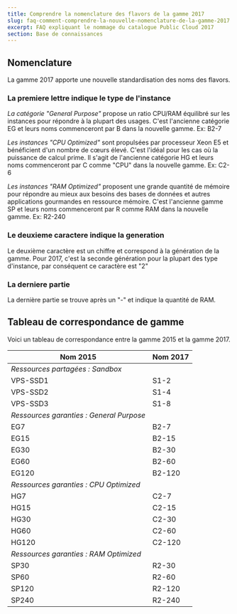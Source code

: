 ```yaml
---
title: Comprendre la nomenclature des flavors de la gamme 2017
slug: faq-comment-comprendre-la-nouvelle-nomenclature-de-la-gamme-2017
excerpt: FAQ expliquant le nommage du catalogue Public Cloud 2017
section: Base de connaissances
---
```



## Nomenclature
La gamme 2017 apporte une nouvelle standardisation des noms des flavors.


### La premiere lettre indique le type de l'instance
*La catégorie "General Purpose"* propose un ratio CPU/RAM équilibré sur les instances pour répondre à la plupart des usages. C'est l'ancienne catégorie EG et leurs noms commenceront par B dans la nouvelle gamme. Ex: B2-7

*Les instances "CPU Optimized"* sont propulsées par processeur Xeon E5 et bénéficient d'un nombre de cœurs élevé. C'est l'idéal pour les cas où la puissance de calcul prime. Il s'agit de l'ancienne catégorie HG et leurs noms commenceront par C comme "CPU" dans la nouvelle gamme. Ex: C2-6

*Les instances "RAM Optimized"* proposent une grande quantité de mémoire pour répondre au mieux aux besoins des bases de données et autres applications gourmandes en ressource mémoire. C'est l'ancienne gamme SP et leurs noms commenceront par R comme RAM dans la nouvelle gamme. Ex: R2-240


### Le deuxieme caractere indique la generation
Le deuxième caractère est un chiffre et correspond à la génération de la gamme. Pour 2017, c'est la seconde génération pour la plupart des type d'instance, par conséquent ce caractère est "2"


### La derniere partie
La dernière partie se trouve après un "-" et indique la quantité de RAM.


## Tableau de correspondance de gamme
Voici un tableau de correspondance entre la gamme 2015 et la gamme 2017.

|Nom 2015|Nom 2017|
|---|---|
|*Ressources partagées : Sandbox*||
|VPS-SSD1|S1-2|
|VPS-SSD2|S1-4|
|VPS-SSD3|S1-8|
|*Ressources garanties : General Purpose*||
|EG7|B2-7|
|EG15|B2-15|
|EG30|B2-30|
|EG60|B2-60|
|EG120|B2-120|
|*Ressources garanties : CPU Optimized*||
|HG7|C2-7|
|HG15|C2-15|
|HG30|C2-30|
|HG60|C2-60|
|HG120|C2-120|
|*Ressources garanties : RAM Optimized*||
|SP30|R2-30|
|SP60|R2-60|
|SP120|R2-120|
|SP240|R2-240|
